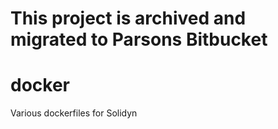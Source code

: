 # This project is archived and migrated to Parsons Bitbucket

# docker
Various dockerfiles for Solidyn
